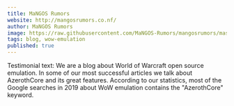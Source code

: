 ```yaml
---
title: MaNGOS Rumors
website: http://mangosrumors.co.nf/
author: MaNGOS Rumors
image: https://raw.githubusercontent.com/MaNGOS-Rumors/mangosrumors/master/mangos-rumors.png
tags: blog, wow-emulation
published: true
---
```


Testimonial text: We are a blog about World of Warcraft open source emulation. In some of our most successful articles we talk about AzerothCore and its great features. According to our statistics, most of the Google searches in 2019 about WoW emulation contains the "AzerothCore" keyword.

